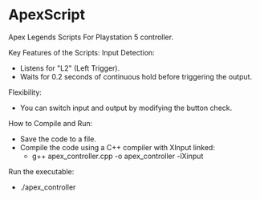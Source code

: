 # ApexScript

Apex Legends Scripts For Playstation 5 controller.

Key Features of the Scripts:
Input Detection:
- Listens for "L2" (Left Trigger).
- Waits for 0.2 seconds of continuous hold before triggering the output.

Flexibility:
- You can switch input and output by modifying the button check.

How to Compile and Run:
- Save the code to a file.
- Compile the code using a C++ compiler with XInput linked:
  - g++ apex_controller.cpp -o apex_controller -lXinput
  
Run the executable:
- ./apex_controller
